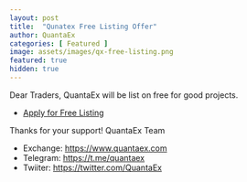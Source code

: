 ```yaml
---
layout: post
title:  "Qunatex Free Listing Offer"
author: QuantaEx
categories: [ Featured ]
image: assets/images/qx-free-listing.png
featured: true
hidden: true
---
```

Dear Traders,
QuantaEx will be list on free for good projects.

+ <a target="_blank" href="https://www.quantaex.com/coin-info">Apply for Free Listing</a>

Thanks for your support!
QuantaEx Team

+ Exchange: <a target="_blank" href="https://www.quantaex.com">https://www.quantaex.com</a>
+ Telegram: <a target="_blank" href="https://t.me/quantaex">https://t.me/quantaex</a>
+ Twiiter: <a target="_blank" href="https://twitter.com/QuantaEx">https://twitter.com/QuantaEx</a>

